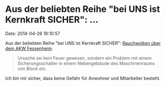 Aus der beliebten Reihe \"bei UNS ist Kernkraft SICHER\": \...
==============================================================

Date: 2014-04-26 18:10:57

Aus der beliebten Reihe \"bei UNS ist Kernkraft SICHER\": [Rauchwolken
über dem AKW
Fessenheim](http://www.badische-zeitung.de/rauchwolken-ueber-dem-akw-fessenheim).

> Ursache sei kein Feuer gewesen, sondern ein Problem mit einem
> Sicherungsschalter in einem Nebengebäude des Maschinenraums von Block
> ein.

Ich bin mir sicher, dass keine Gefahr für Anwohner und Mitarbeiter
besteht.
